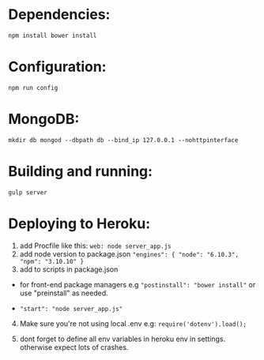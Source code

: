 

# Dependencies:
`npm install
bower install
`
# Configuration:
`npm run config`

# MongoDB:
`mkdir db
mongod --dbpath db --bind_ip 127.0.0.1 --nohttpinterface
`
# Building and running:
`gulp server`


# Deploying to Heroku:
1. add Procfile like this:
`web: node server_app.js`
2. add node version to package.json
 `"engines": {
    "node": "6.10.3",
    "npm": "3.10.10"
  }
  `
3. add to scripts in package.json
- for front-end package managers e.g
`"postinstall": "bower install"`
or use "preinstall" as needed.

- `"start": "node server_app.js"`

4. Make sure you're not using local .env e.g:
`require('dotenv').load();`

5. dont forget to define all env variables in heroku env in settings.
otherwise expect lots of crashes.




